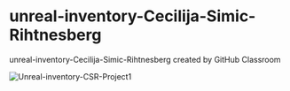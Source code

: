 # unreal-inventory-Cecilija-Simic-Rihtnesberg
unreal-inventory-Cecilija-Simic-Rihtnesberg created by GitHub Classroom

![Unreal-inventory-CSR-Project1](https://user-images.githubusercontent.com/90723803/181000924-5616e96a-bdfd-4d08-8e42-3a282e855bc8.JPG)
